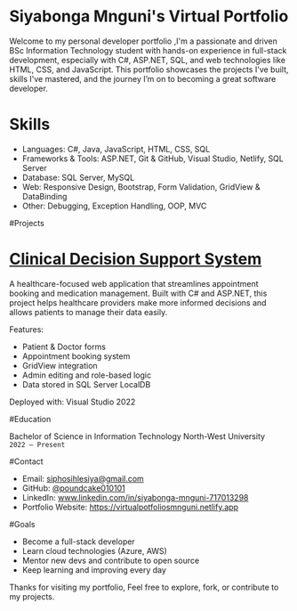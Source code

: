 # Siyabonga Mnguni's Virtual Portfolio

Welcome to my personal developer portfolio ,I'm a passionate and driven BSc Information Technology student with hands-on experience in full-stack development, especially with C#, ASP.NET, SQL, and web technologies like HTML, CSS, and JavaScript. This portfolio showcases the projects I've built, skills I've mastered, and the journey I’m on to becoming a great software developer.


# Skills

- Languages: C#, Java, JavaScript, HTML, CSS, SQL
- Frameworks & Tools: ASP.NET, Git & GitHub, Visual Studio, Netlify, SQL Server
- Database: SQL Server, MySQL
- Web: Responsive Design, Bootstrap, Form Validation, GridView & DataBinding
- Other: Debugging, Exception Handling, OOP, MVC

#Projects

# [Clinical Decision Support System](https://github.com/poundcake010101/Clinical-Decision-Support-System)
A healthcare-focused web application that streamlines appointment booking and medication management. Built with C# and ASP.NET, this project helps healthcare providers make more informed decisions and allows patients to manage their data easily.

Features:
- Patient & Doctor forms  
- Appointment booking system  
- GridView integration  
- Admin editing and role-based logic  
- Data stored in SQL Server LocalDB  

Deployed with: Visual Studio 2022



#Education

 Bachelor of Science in Information Technology
North-West University  
`2022 – Present`



#Contact

- Email: siphosihlesiya@gmail.com  
- GitHub: [@poundcake010101](https://github.com/poundcake010101)  
- LinkedIn: www.linkedin.com/in/siyabonga-mnguni-717013298
- Portfolio Website: https://virtualpotfoliosmnguni.netlify.app 



#Goals

- Become a full-stack developer  
- Learn cloud technologies (Azure, AWS)  
- Mentor new devs and contribute to open source  
- Keep learning and improving every day  



Thanks for visiting my portfolio, Feel free to explore, fork, or contribute to my projects.
